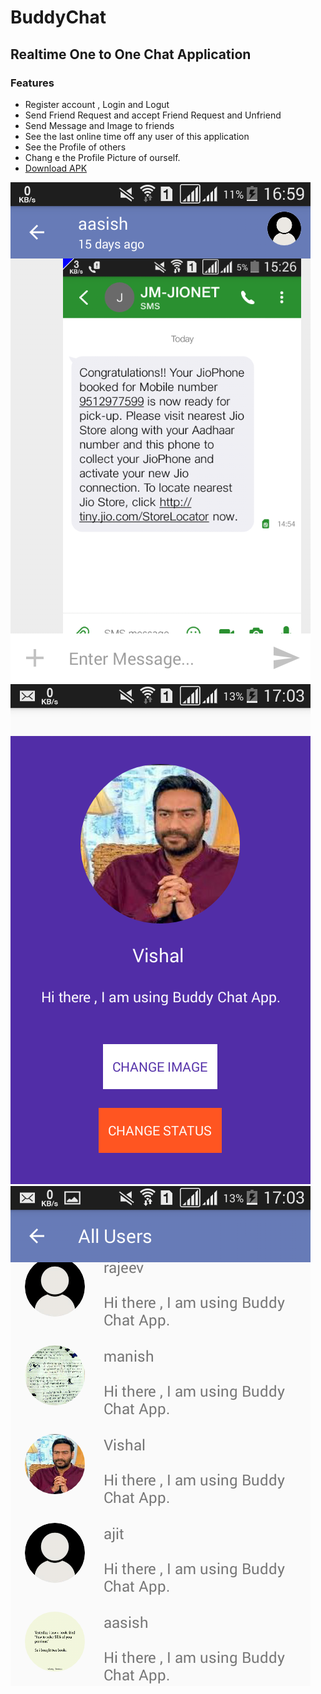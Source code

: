 # BuddyChat
## Realtime One to One Chat Application
### Features
- Register account , Login and Logut
- Send Friend Request and accept Friend Request and Unfriend 
- Send Message and Image to friends
- See the last online time off any user of this application
- See the Profile of others
- Chang e the Profile Picture of ourself.
- [Download APK](https://drive.google.com/open?id=0B6r8JHHtCwSaRGNvNUJNRnRwNlU)
 
 ![Screenshots](Screenshot_2017-11-02-16-59-57.png) ![Screenshots](Screenshot_2017-11-02-17-03-20.png)
 ![Screenshots](Screenshot_2017-11-02-17-03-31.png?raw=true "Optional Title")
 




